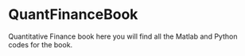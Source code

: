 # QuantFinanceBook
Quantitative Finance book
here you will find all the Matlab and Python codes for the book.
